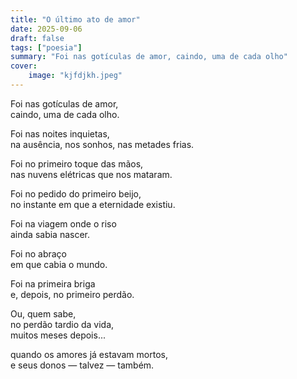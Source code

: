 ```yaml
---
title: "O último ato de amor"
date: 2025-09-06
draft: false
tags: ["poesia"]
summary: "Foi nas gotículas de amor, caindo, uma de cada olho"
cover:
    image: "kjfdjkh.jpeg"
---
```

Foi nas gotículas de amor,<br>
caindo, uma de cada olho.<br>

Foi nas noites inquietas,<br>
na ausência, nos sonhos, nas metades frias.<br>

Foi no primeiro toque das mãos,<br>
nas nuvens elétricas que nos mataram.<br>

Foi no pedido do primeiro beijo,<br>
no instante em que a eternidade existiu.<br>

Foi na viagem onde o riso<br>
ainda sabia nascer.<br>

Foi no abraço<br>
em que cabia o mundo.<br>

Foi na primeira briga<br>
e, depois, no primeiro perdão.<br>

Ou, quem sabe,<br>
no perdão tardio da vida,<br>
muitos meses depois...<br>

quando os amores já estavam mortos,<br>
e seus donos — talvez — também.